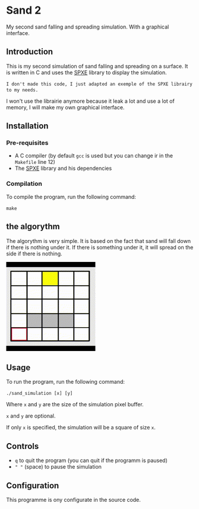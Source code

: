 # Sand 2

My second sand falling and spreading simulation. With a graphical interface.

## Introduction

This is my second simulation of sand falling and spreading on a surface. It is written in C and uses the [SPXE](https://github.com/LogicEu/spxe) library to display the simulation.

    I don't made this code, I just adapted an exemple of the SPXE librairy to my needs.

I won't use the librairie anymore because it leak a lot and use a lot of memory, I will make my own graphical interface.

## Installation

### Pre-requisites

- A C compiler (by default `gcc` is used but you can change ir in the `Makefile` line 12)
- The [SPXE](https://github.com/LogicEu/spxe) library and his dependencies

### Compilation

To compile the program, run the following command:

    make

## the algorythm

The algorythm is very simple. It is based on the fact that sand will fall down if there is nothing under it. If there is something under it, it will spread on the side if there is nothing.

![Algorythm demonstration GIF](../assets/Sand_Algorythm.gif)

## Usage

To run the program, run the following command:

    ./sand_simulation [x] [y]

Where `x` and `y` are the size of the simulation pixel buffer.

`x` and `y` are optional.

If only `x` is specified, the simulation will be a square of size `x`.

## Controls

- `q` to quit the program (you can quit if the programm is paused)
- `" "` (space) to pause the simulation

## Configuration

This programme is ony configurate in the source code.
